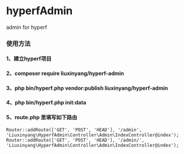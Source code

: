 # hyperfAdmin
admin for hyperf
### 使用方法 ###
#### 1、建立hyperf项目 ####
#### 2、composer require liuxinyang/hyperf-admin ####
#### 3、php bin/hyperf.php vendor:publish liuxinyang/hyperf-admin ####
#### 4、php bin/hyperf.php init:data ####
#### 5、route.php 里填写如下路由 ####
    Router::addRoute(['GET', 'POST', 'HEAD'], '/admin', 'Liuxinyang\HyperfAdmin\Controller\Admin\IndexController@index');
    Router::addRoute(['GET', 'POST', 'HEAD'], '/admin/', 'Liuxinyang\HyperfAdmin\Controller\Admin\IndexController@index');